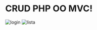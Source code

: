 # CRUD PHP OO MVC!
![login](https://user-images.githubusercontent.com/33872403/116331109-6f14ab00-a7a5-11eb-802f-3705aecebc32.jpg)
![lista](https://user-images.githubusercontent.com/33872403/116331126-7a67d680-a7a5-11eb-9856-28764cf2a3ab.jpg)
